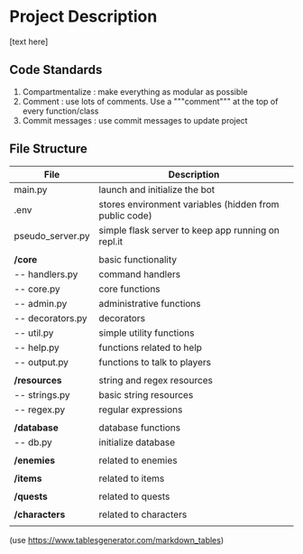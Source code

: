 # Project Description

[text here]


## Code Standards

1. Compartmentalize : make everything as modular as possible
2. Comment : use lots of comments. Use a """comment""" at the top of every function/class
3. Commit messages : use commit messages to update project

## File Structure

| File             | Description                                            |
|------------------|--------------------------------------------------------|
| main.py          | launch and initialize the bot                          |
| .env             | stores environment variables (hidden from public code) |
| pseudo_server.py | simple flask server to keep app running on repl.it     |
|                  |                                                        |
| **/core**        | basic functionality                                    |
| -- handlers.py   | command handlers                                       |
| -- core.py       | core functions                                         |
| -- admin.py      | administrative functions                               |
| -- decorators.py | decorators                                             |
| -- util.py       | simple utility functions                               |
| -- help.py       | functions related to help                              |
| -- output.py     | functions to talk to players                           |
|                  |                                                        |
| **/resources**   | string and regex resources                             |
| -- strings.py    | basic string resources                                 |
| -- regex.py      | regular expressions                                    |
|                  |                                                        |
| **/database**    | database functions                                     |
| -- db.py         | initialize database                                    |
|                  |                                                        |
| **/enemies**     | related to enemies                                     |
|                  |                                                        |
| **/items**       | related to items                                       |
|                  |                                                        |
| **/quests**      | related to quests                                      |
|                  |                                                        |
| **/characters**  | related to characters                                  |
|                  |                                                        |

(use https://www.tablesgenerator.com/markdown_tables)